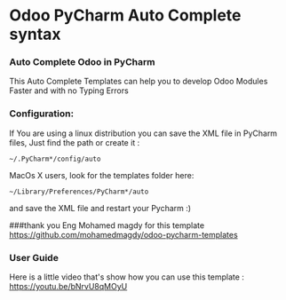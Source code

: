 # Odoo PyCharm Auto Complete syntax 
### Auto Complete Odoo in PyCharm

This Auto Complete Templates can help you to develop Odoo Modules Faster and with no Typing Errors

### Configuration:
If You are using a linux distribution you can save the XML file in PyCharm files, Just find the path or create it :

    ~/.PyCharm*/config/auto

MacOs X users, look for the templates folder here:

    ~/Library/Preferences/PyCharm*/auto

and save the XML file and restart your Pycharm  :)

###thank you Eng Mohamed magdy for this template 
https://github.com/mohamedmagdy/odoo-pycharm-templates

### User Guide
Here is a little video that's show how you can use this template : https://youtu.be/bNrvU8qMOyU
